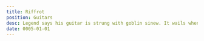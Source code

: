 ```yaml
---
title: Riffrot
position: Guitars
desc: Legend says his guitar is strung with goblin sinew. It wails when hungry.
date: 0005-01-01
---
```

